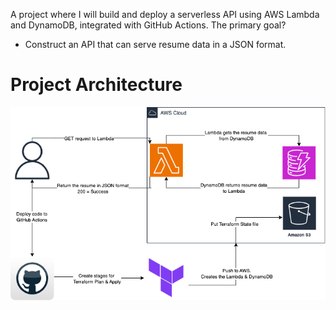 A project where I will build and deploy a serverless API using AWS Lambda and DynamoDB, integrated with GitHub Actions. 
The primary goal?
- Construct an API that can serve resume data in a JSON format.

# Project Architecture
![Project Architecture Diagram](cloud-resume-api-aws.png)
